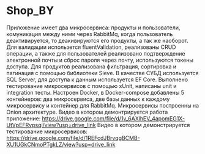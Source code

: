# Shop_BY
  Приложение имеет два микросервиса: продукты и пользователи, комуникация между ними через RabbitMq, когда пользователь деактивируется, то деакивируются его продукты, а так же наоборот.
  Для валидации использется fluentValidation, реализованы CRUD операции, а также для пользователей реализовано подтверждение электронной почты и сброс пароля через почту, используются токены доступа.
  Для продуктов реализована фильтрация, сортировка и пагинация с помощью библиотеки Sieve.
  В качестве СУБД используется SQL Server, для доступа к данным используется EF Core. 
  Выполнено тестирование микросервисов с помощью xUnit, написаны unit и integration тесты. 
  Настроен Docker, в Docker-compose добавлены 5 контейнеров: два микросервиса, две базы данных к каждому микросервису и контейнер для RabbitMq. 
  Микросервисы построенны на Onion архитектуре.
  Видео в котором демонтрируется работа приложение: https://drive.google.com/file/d/1v_6AXlhEV_4apomEG1X-UtVpEFRvpsqi/view?usp=drive_link
  Видео в котором демонстрируется тестирование микросервисов: https://drive.google.com/file/d/1REFcdJBrvqgBCMB-XU1UGkCNmoPTgkLZ/view?usp=drive_link
